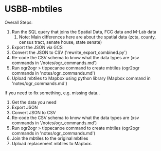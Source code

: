 # USBB-mbtiles

Overall Steps:

1. Run the SQL query that joins the Spatial Data, FCC data and M-Lab data
    1. Note: Main differences here are about the spatial data (zcta, county, census tract, senate house, state senate)
2. Export the JSON via GCS
3. Convert the JSON to CSV ('rewrite_export_combined.py')
4. Re-code the CSV schema to know what the data types are (xsv commands in '/notes/ogr_commands.md')
5. Run ogr2ogr > tippecanoe command to create mbtiles (ogr2ogr commands in 'notes/ogr_commands.md')
6. Upload mbtiles to Mapbox using python library (Mapbox command in 'notes/ogr_commands.md')

If you need to fix something, e.g. missing data..

1. Get the data you need
2. Export JSON
3. Convert JSON to CSV
4. Re-code the CSV schema to know what the data types are (xsv commands in '/notes/ogr_commands.md')
5. Run ogr2ogr > tippecanoe command to create mbtiles (ogr2ogr commands in 'notes/ogr_commands.md')
6. Join the mbtiles to the original mbtiles
7. Upload replacement mbtiles to Mapbox.


